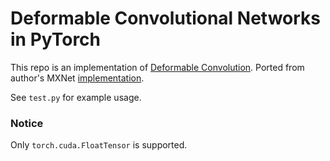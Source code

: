 # Deformable Convolutional Networks in PyTorch
This repo is an implementation of [Deformable Convolution](https://arxiv.org/abs/1703.06211).
Ported from author's MXNet [implementation](https://github.com/msracver/Deformable-ConvNets).

See `test.py` for example usage.

### Notice
Only `torch.cuda.FloatTensor` is supported.
